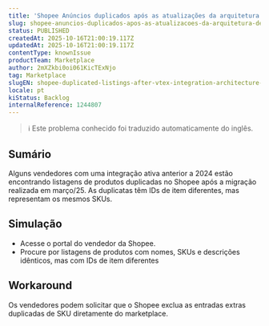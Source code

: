 ```yaml
---
title: 'Shopee Anúncios duplicados após as atualizações da arquitetura de integração da VTEX'
slug: shopee-anuncios-duplicados-apos-as-atualizacoes-da-arquitetura-de-integracao-da-vtex
status: PUBLISHED
createdAt: 2025-10-16T21:00:19.117Z
updatedAt: 2025-10-16T21:00:19.117Z
contentType: knownIssue
productTeam: Marketplace
author: 2mXZkbi0oi061KicTExNjo
tag: Marketplace
slugEN: shopee-duplicated-listings-after-vtex-integration-architecture-updates
locale: pt
kiStatus: Backlog
internalReference: 1244807
---
```


>ℹ️ Este problema conhecido foi traduzido automaticamente do inglês.

## Sumário


Alguns vendedores com uma integração ativa anterior a 2024 estão encontrando listagens de produtos duplicadas no Shopee após a migração realizada em março/25. As duplicatas têm IDs de item diferentes, mas representam os mesmos SKUs.


## Simulação



- Acesse o portal do vendedor da Shopee.
- Procure por listagens de produtos com nomes, SKUs e descrições idênticos, mas com IDs de item diferentes


## Workaround


Os vendedores podem solicitar que o Shopee exclua as entradas extras duplicadas de SKU diretamente do marketplace.



